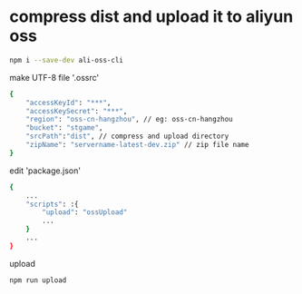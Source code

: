 # compress dist and upload it to aliyun oss

```bash
npm i --save-dev ali-oss-cli
```

make UTF-8 file '.ossrc'

```bash
{
    "accessKeyId": "***",
    "accessKeySecret": "***",
    "region": "oss-cn-hangzhou", // eg: oss-cn-hangzhou
    "bucket": "stgame",
    "srcPath":"dist", // compress and upload directory
    "zipName": "servername-latest-dev.zip" // zip file name
}
```

edit 'package.json'

```bash
{
    ...
    "scripts": :{
        "upload": "ossUpload"
        ...
    }
    ...
}
```

upload

```bash
npm run upload
```
